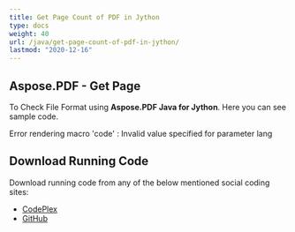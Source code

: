 ```yaml
---
title: Get Page Count of PDF in Jython
type: docs
weight: 40
url: /java/get-page-count-of-pdf-in-jython/
lastmod: "2020-12-16"
---
```


## **Aspose.PDF - Get Page**
To Check File Format using **Aspose.PDF Java for Jython**. Here you can see sample code.

Error rendering macro 'code' : Invalid value specified for parameter lang
## **Download Running Code**
Download running code from any of the below mentioned social coding sites:

- [CodePlex](https://asposepdfjavajython.codeplex.com/releases)
- [GitHub](https://github.com/aspose-pdf/Aspose.PDF-for-Java/releases)
